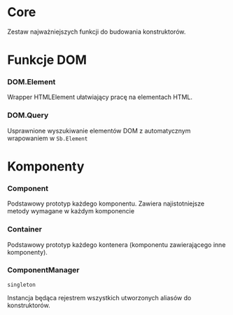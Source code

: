 # Core

Zestaw najważniejszych funkcji do budowania konstruktorów.

# Funkcje DOM
### DOM.Element

Wrapper HTMLElement ułatwiający pracę na elementach HTML.

### DOM.Query

Usprawnione wyszukiwanie elementów DOM z automatycznym wrapowaniem w `Sb.Element`

# Komponenty

### Component

Podstawowy prototyp każdego komponentu. Zawiera najistotniejsze metody wymagane w każdym komponencie

### Container

Podstawowy prototyp każdego kontenera (komponentu zawierającego inne komponenty).

### ComponentManager

`singleton`

Instancja będąca rejestrem wszystkich utworzonych aliasów do konstruktorów.